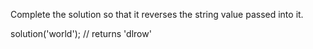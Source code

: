 Complete the solution so that it reverses the string value passed into it.

solution('world'); // returns 'dlrow'
